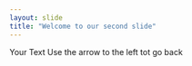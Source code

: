 ```yaml
---
layout: slide
title: "Welcome to our second slide"
---
```

Your Text
Use the arrow to the left tot go back
